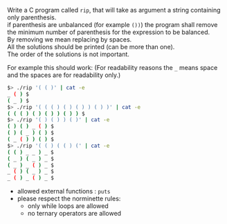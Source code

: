 Write a C program called `rip`, that will take as argument a string containing only parenthesis.\
if parenthesis are unbalanced (for example `())`) the program shall remove the minimum number of parenthesis for the expression to be balanced.\
By removing we mean replacing by spaces.\
All the solutions should be printed (can be more than one).\
The order of the solutions is not important.

For example this should work:
(For readability reasons the `_` means space and the spaces are for readability only.)
```bash
$> ./rip '( ( )' | cat -e
_ ( ) $
( _ ) $
$> ./rip '( ( ( ) ( ) ( ) ) ( ) )' | cat -e
( ( ( ) ( ) ( ) ) ( ) ) $
$> ./rip '( ) ( ) ) ( )' | cat -e
( ) ( ) _ ( ) $
( ) ( _ ) ( ) $
( _ ( ) ) ( ) $
$> ./rip '( ( ) ( ( ) (' | cat -e
( ( ) _ _ ) _ $
( _ ) ( _ ) _ $
( _ ) _ ( ) _ $
_ ( ) ( _ ) _ $
_ ( ) _ ( ) _ $
```

- allowed external functions : `puts`
- please respect the norminette rules:
  - only while loops are allowed
  - no ternary operators are allowed
